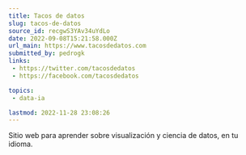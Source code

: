 ```yaml
---
title: Tacos de datos
slug: tacos-de-datos
source_id: recgwS3YAv34uYdLo
date: 2022-09-08T15:21:58.000Z
url_main: https://www.tacosdedatos.com
submitted_by: pedrogk
links: 
 - https://twitter.com/tacosdedatos
 - https://facebook.com/tacosdedatos

topics: 
 - data-ia

lastmod: 2022-11-28 23:08:26
---
```


Sitio web para aprender sobre visualización y ciencia de datos, en tu idioma.

